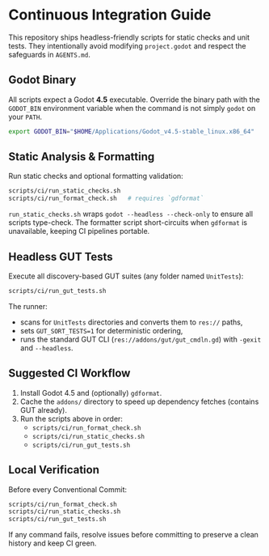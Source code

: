 # Continuous Integration Guide

This repository ships headless-friendly scripts for static checks and unit tests. They intentionally avoid modifying `project.godot` and respect the safeguards in `AGENTS.md`.

## Godot Binary

All scripts expect a Godot **4.5** executable. Override the binary path with the `GODOT_BIN` environment variable when the command is not simply `godot` on your `PATH`.

```bash
export GODOT_BIN="$HOME/Applications/Godot_v4.5-stable_linux.x86_64"
```

## Static Analysis & Formatting

Run static checks and optional formatting validation:

```bash
scripts/ci/run_static_checks.sh
scripts/ci/run_format_check.sh   # requires `gdformat`
```

`run_static_checks.sh` wraps `godot --headless --check-only` to ensure all scripts type-check. The formatter script short-circuits when `gdformat` is unavailable, keeping CI pipelines portable.

## Headless GUT Tests

Execute all discovery-based GUT suites (any folder named `UnitTests`):

```bash
scripts/ci/run_gut_tests.sh
```

The runner:
- scans for `UnitTests` directories and converts them to `res://` paths,
- sets `GUT_SORT_TESTS=1` for deterministic ordering,
- runs the standard GUT CLI (`res://addons/gut/gut_cmdln.gd`) with `-gexit` and `--headless`.

## Suggested CI Workflow

1. Install Godot 4.5 and (optionally) `gdformat`.
2. Cache the `addons/` directory to speed up dependency fetches (contains GUT already).
3. Run the scripts above in order:
   - `scripts/ci/run_format_check.sh`
   - `scripts/ci/run_static_checks.sh`
   - `scripts/ci/run_gut_tests.sh`

## Local Verification

Before every Conventional Commit:

```bash
scripts/ci/run_format_check.sh
scripts/ci/run_static_checks.sh
scripts/ci/run_gut_tests.sh
```

If any command fails, resolve issues before committing to preserve a clean history and keep CI green.

